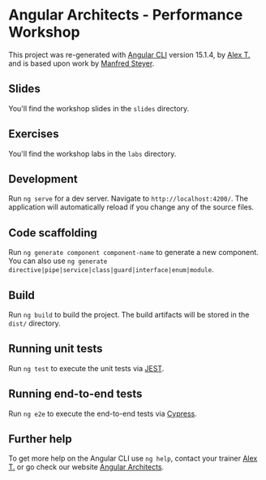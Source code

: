 # Angular Architects - Performance Workshop

This project was re-generated with [Angular CLI](https://github.com/angular/angular-cli) version 15.1.4, by [Alex T.](https://alex.thalhammer.name) and is based upon work by [Manfred Steyer](https://github.com/manfredsteyer).

## Slides

You'll find the workshop slides in the `slides` directory. 

## Exercises

You'll find the workshop labs in the `labs` directory.

## Development

Run `ng serve` for a dev server. Navigate to `http://localhost:4200/`. The application will automatically reload if you change any of the source files.

## Code scaffolding

Run `ng generate component component-name` to generate a new component. You can also use `ng generate directive|pipe|service|class|guard|interface|enum|module`.

## Build

Run `ng build` to build the project. The build artifacts will be stored in the `dist/` directory.

## Running unit tests

Run `ng test` to execute the unit tests via [JEST](https://jestjs.io).

## Running end-to-end tests

Run `ng e2e` to execute the end-to-end tests via [Cypress](https://www.cypress.io/).

## Further help

To get more help on the Angular CLI use `ng help`, contact your trainer [Alex T.](https://alex.thalhammer.name) or go check our website [Angular Architects](https://www.angulararchitects.io).
